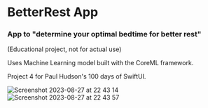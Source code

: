 # BetterRest App
### App to "determine your optimal bedtime for better rest" 
(Educational project, not for actual use)

Uses Machine Learning model built with the CoreML framework. 

Project 4 for Paul Hudson's 100 days of SwiftUI.

![Screenshot 2023-08-27 at 22 43 14](https://github.com/lyuhiroyama/BetterRest-App/assets/98152295/5df291de-b21b-4f2f-9082-75858af8a22f)  ![Screenshot 2023-08-27 at 22 43 57](https://github.com/lyuhiroyama/BetterRest-App/assets/98152295/b01e31a7-08f1-480b-bfc1-708c88e7f945)
